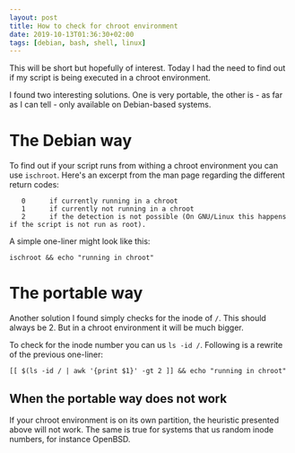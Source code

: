 ```yaml
---
layout: post
title: How to check for chroot environment
date: 2019-10-13T01:36:30+02:00
tags: [debian, bash, shell, linux]
---
```


This will be short but hopefully of interest. Today I had the need to find out if my script is being executed in a chroot environment.

I found two interesting solutions. One is very portable, the other is - as far as I can tell - only available on Debian-based systems.

# The Debian way

To find out if your script runs from withing a chroot environment you can use `ischroot`. Here's an excerpt from the man page regarding the different return codes:

       0      if currently running in a chroot
       1      if currently not running in a chroot
       2      if the detection is not possible (On GNU/Linux this happens if the script is not run as root).
       
A simple one-liner might look like this:

    ischroot && echo "running in chroot"

# The portable way

Another solution I found simply checks for the inode of `/`. This should always be 2. But in a chroot environment it will be much bigger.

To check for the inode number you can us `ls -id /`. Following is a rewrite of the previous one-liner:

    [[ $(ls -id / | awk '{print $1}' -gt 2 ]] && echo "running in chroot"
    
## When the portable way does not work

If your chroot environment is on its own partition, the heuristic presented above will not work. The same is true for systems that us random inode numbers, for instance OpenBSD.
        

